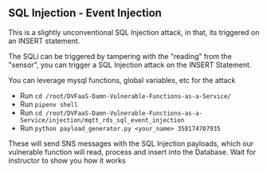 ## SQL Injection - Event Injection

This is a slightly unconventional SQL Injection attack, in that, its triggered on an INSERT statement.

The SQLi can be triggered by tampering with the "reading" from the "sensor", you can trigger a SQL Injection attack on the INSERT Statement.

You can leverage mysql functions, global variables, etc for the attack

* Run `cd /root/DVFaaS-Damn-Vulnerable-Functions-as-a-Service/`
* Run `pipenv shell`
* Run `cd /root/DVFaaS-Damn-Vulnerable-Functions-as-a-Service/injection/mqtt_rds_sql_event_injection`
* Run `python payload_generator.py <your_name> 358174707935`

These will send SNS messages with the SQL Injection payloads, which our vulnerable function will read, process and insert into the Database. Wait for instructor to show you how it works